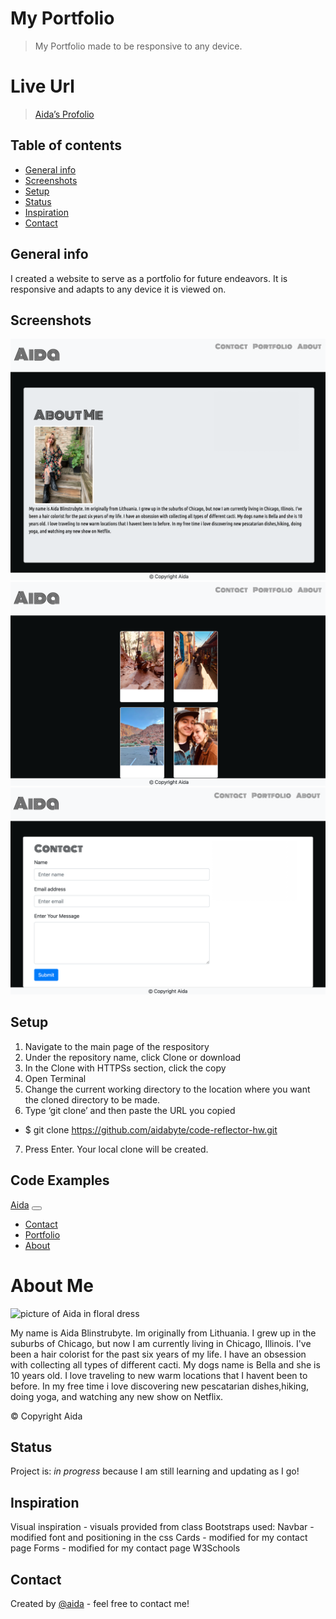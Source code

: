 # My Portfolio
> My Portfolio made to be responsive to any device.

# Live Url
> [Aida’s Profolio](https://aidabyte.github.io/About-me-portfolio/)

## Table of contents
* [General info](#general-info)
* [Screenshots](#screenshots)
* [Setup](#setup)
* [Status](#status)
* [Inspiration](#inspiration)
* [Contact](#contact)

## General info
I created a website to serve as a portfolio for future endeavors. It is responsive and adapts to any device it is viewed on.

## Screenshots
![Example screenshot](Images/aboutme.png)
![Example screenshot](Images/portfolio.png)
![Example screenshot](Images/contact.png)

## Setup

1. Navigate to the main page of the respository
2. Under the repository name, click Clone or download
3. In the Clone with HTTPSs section, click the copy
4. Open Terminal
5. Change the current working directory to the location where you want the cloned directory to be made.
6. Type ‘git clone’ and then paste the URL you copied
- $ git clone https://github.com/aidabyte/code-reflector-hw.git
7. Press Enter. Your local clone will be created.

## Code Examples
<!DOCTYPE html>
<html lang="en">
<head>
    <meta charset="UTF-8">
    <meta name="viewport" content="width=device-width, initial-scale=1.0">
    <title>Document</title>
    <link href="https://fonts.googleapis.com/css2?family=Monoton&family=Ubuntu+Condensed&display=swap" rel="stylesheet">
    <link rel="stylesheet" href="https://maxcdn.bootstrapcdn.com/bootstrap/4.0.0/css/bootstrap.min.css" integrity="sha384-Gn5384xqQ1aoWXA+058RXPxPg6fy4IWvTNh0E263XmFcJlSAwiGgFAW/dAiS6JXm" crossorigin="anonymous">
    <link rel="stylesheet" href= style.css>
    
</head>
<body>
  <!-- nav bar starts here -->
  <nav class="navbar navbar-expand-lg navbar-light bg-light newnav">
    <a class="navbar-brand myfont" href="index.html">Aida</a>
    <button class="navbar-toggler" type="button" data-toggle="collapse" data-target="#navbarNav" aria-controls="navbarNav" aria-expanded="false" aria-label="Toggle navigation">
      <span class="navbar-toggler-icon"></span>
    </button>
    <div class="collapse navbar-collapse newnav" id="navbarNav">
      <ul class="navbar-nav">
        <li class="nav-item ">
          <a class="nav-link myfontsize" href="./contact.html">Contact</a>
        </li>
        <li class="nav-item">
          <a class="nav-link myfontsize" href="./portfolio.html">Portfolio</a>
        </li>
        <li class="nav-item">
          <a class="nav-link myfontsize" href="./index.html">About</a>
        </li>
      </ul>
    </div>
  </nav>
  <p>
        <!-- nav bar ends -->
  </div>
    <div class="container">
       <div class="jumbotron">
        <div class="row">
          <div class="col-md-12">
            <div class="page-header">
              <h1>About Me</h1>
              </div>
                <div class="row">
                <div class="col-md-3">
              <img src="Images/aboutmecolor.jpg" alt="picture of Aida in floral dress" class="img-thumbnail">
            </div>
          <div class="col-md-9"></div>
       <div>
              <p>
                 My name is Aida Blinstrubyte. Im originally from Lithuania. I grew up in the suburbs of Chicago, but now I am currently living in Chicago, Illinois.
                 I've been a hair colorist for the past six years of my life. I have an obsession with collecting all types of different cacti. My dogs name is Bella 
                 and she is 10 years old. I love traveling to new warm locations that I havent been to before. 
                 In my free time i love discovering new pescatarian dishes,hiking, doing yoga, and watching any new show on Netflix.
              </p>
            </div>
         </div>
      </div>
    </div>
</div>
</div>
         
</body>

<footer>
<div class="bg-light">&copy; Copyright Aida</div>
</footer>

</html>


## Status
Project is: _in progress_ because I am still learning and updating as I go!

## Inspiration
Visual inspiration - visuals provided from class
Bootstraps used:
Navbar - modified font and positioning in the css
Cards - modified for my contact page
Forms - modified for my contact page
W3Schools

## Contact
Created by [@aida](https://github.com/aidabyte) - feel free to contact me!
